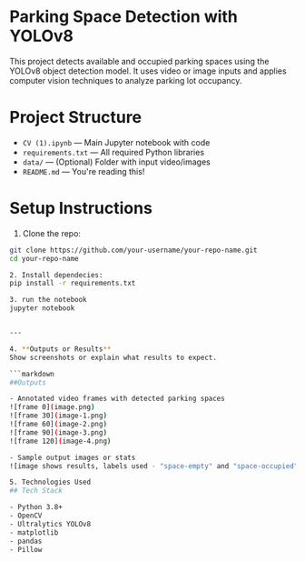 # Parking Space Detection with YOLOv8

This project detects available and occupied parking spaces using the YOLOv8 object detection model. It uses video or image inputs and applies computer vision techniques to analyze parking lot occupancy.


# Project Structure

- `CV (1).ipynb` — Main Jupyter notebook with code
- `requirements.txt` — All required Python libraries
- `data/` — (Optional) Folder with input video/images
- `README.md` — You're reading this!

# Setup Instructions

1. Clone the repo:
```bash
git clone https://github.com/your-username/your-repo-name.git
cd your-repo-name

2. Install dependecies:
pip install -r requirements.txt

3. run the notebook
jupyter notebook


---

4. **Outputs or Results**
Show screenshots or explain what results to expect.

```markdown
##Outputs

- Annotated video frames with detected parking spaces
![frame 0](image.png)
![frame 30](image-1.png)
![frame 60](image-2.png)
![frame 90](image-3.png)
![frame 120](image-4.png)

- Sample output images or stats
![image shows results, labels used - "space-empty" and "space-occupied"](testimage-1.jpg)

5. Technologies Used
## Tech Stack

- Python 3.8+
- OpenCV
- Ultralytics YOLOv8
- matplotlib
- pandas
- Pillow

